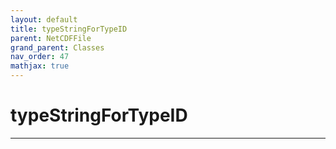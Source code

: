 ```yaml
---
layout: default
title: typeStringForTypeID
parent: NetCDFFile
grand_parent: Classes
nav_order: 47
mathjax: true
---
```


#  typeStringForTypeID




---

